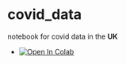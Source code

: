# covid_data
notebook for covid data in the **UK**
 * [![Open In Colab](https://colab.research.google.com/assets/colab-badge.svg)](https://colab.research.google.com/github/hsi544/covid_data/blob/master/covid_data.ipynb)
